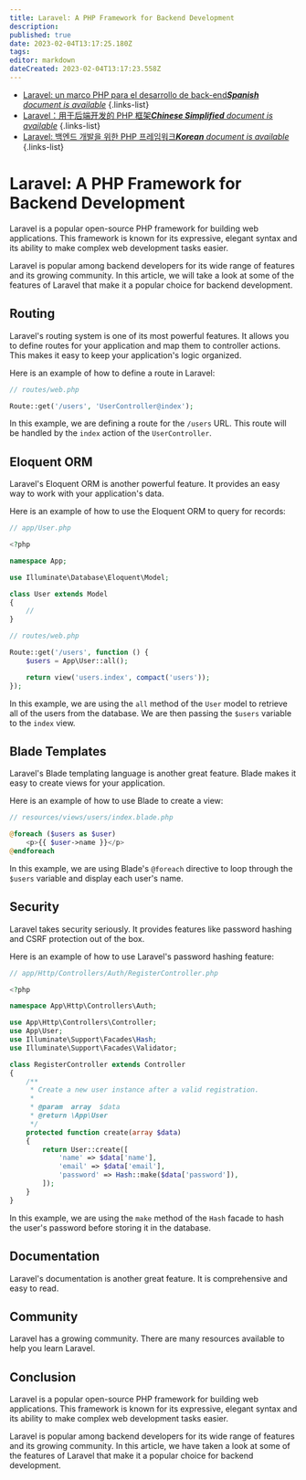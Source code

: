 ```yaml
---
title: Laravel: A PHP Framework for Backend Development
description: 
published: true
date: 2023-02-04T13:17:25.180Z
tags: 
editor: markdown
dateCreated: 2023-02-04T13:17:23.558Z
---
```


- [Laravel: un marco PHP para el desarrollo de back-end***Spanish** document is available*](/es/Knowledge-base/Backend/laravel-a-php-framework-for-backend-development)
{.links-list}
- [Laravel：用于后端开发的 PHP 框架***Chinese Simplified** document is available*](/zh/Knowledge-base/Backend/laravel-a-php-framework-for-backend-development)
{.links-list}
- [Laravel: 백엔드 개발을 위한 PHP 프레임워크***Korean** document is available*](/ko/Knowledge-base/Backend/laravel-a-php-framework-for-backend-development)
{.links-list}


# Laravel: A PHP Framework for Backend Development

Laravel is a popular open-source PHP framework for building web applications. This framework is known for its expressive, elegant syntax and its ability to make complex web development tasks easier.

Laravel is popular among backend developers for its wide range of features and its growing community. In this article, we will take a look at some of the features of Laravel that make it a popular choice for backend development.

## Routing

Laravel's routing system is one of its most powerful features. It allows you to define routes for your application and map them to controller actions. This makes it easy to keep your application's logic organized.

Here is an example of how to define a route in Laravel:

```php
// routes/web.php

Route::get('/users', 'UserController@index');
```

In this example, we are defining a route for the `/users` URL. This route will be handled by the `index` action of the `UserController`.

## Eloquent ORM

Laravel's Eloquent ORM is another powerful feature. It provides an easy way to work with your application's data.

Here is an example of how to use the Eloquent ORM to query for records:

```php
// app/User.php

<?php

namespace App;

use Illuminate\Database\Eloquent\Model;

class User extends Model
{
    //
}
```

```php
// routes/web.php

Route::get('/users', function () {
    $users = App\User::all();

    return view('users.index', compact('users'));
});
```

In this example, we are using the `all` method of the `User` model to retrieve all of the users from the database. We are then passing the `$users` variable to the `index` view.

## Blade Templates

Laravel's Blade templating language is another great feature. Blade makes it easy to create views for your application.

Here is an example of how to use Blade to create a view:

```php
// resources/views/users/index.blade.php

@foreach ($users as $user)
    <p>{{ $user->name }}</p>
@endforeach
```

In this example, we are using Blade's `@foreach` directive to loop through the `$users` variable and display each user's name.

## Security

Laravel takes security seriously. It provides features like password hashing and CSRF protection out of the box.

Here is an example of how to use Laravel's password hashing feature:

```php
// app/Http/Controllers/Auth/RegisterController.php

<?php

namespace App\Http\Controllers\Auth;

use App\Http\Controllers\Controller;
use App\User;
use Illuminate\Support\Facades\Hash;
use Illuminate\Support\Facades\Validator;

class RegisterController extends Controller
{
    /**
     * Create a new user instance after a valid registration.
     *
     * @param  array  $data
     * @return \App\User
     */
    protected function create(array $data)
    {
        return User::create([
            'name' => $data['name'],
            'email' => $data['email'],
            'password' => Hash::make($data['password']),
        ]);
    }
}
```

In this example, we are using the `make` method of the `Hash` facade to hash the user's password before storing it in the database.

## Documentation

Laravel's documentation is another great feature. It is comprehensive and easy to read.

## Community

Laravel has a growing community. There are many resources available to help you learn Laravel.

## Conclusion

Laravel is a popular open-source PHP framework for building web applications. This framework is known for its expressive, elegant syntax and its ability to make complex web development tasks easier.

Laravel is popular among backend developers for its wide range of features and its growing community. In this article, we have taken a look at some of the features of Laravel that make it a popular choice for backend development.